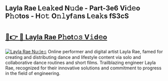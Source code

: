 ## Layla Rae L𝚎a𝚔ed N𝚞𝚍e - Part-3e6 Vi𝚍𝚎o P𝚑𝚘tos - H𝚘𝚝 O𝚗𝚕yf𝚊ns L𝚎a𝚔s fS3cS

# <h2><a href="http://kf8w374.oniu.top/?m=Layla+Rae">🔗👉 🔴 Layla Rae P𝚑ot𝚘𝚜 V𝚒d𝚎o</a></h2>

[![Layla Rae Nu𝚍e𝚜](https://i.imgur.com/0qMVB7G.gif)](http://kf8w374.oniu.top/?m=Layla+Rae)
Online performer and digital artist Layla Rae, famed for creating and distributing dance and lifestyle content via solo and collaborative dance routines and short films. Trailblazing engineer Layla Rae, recognized for their innovative solutions and commitment to progress in the field of engineering.  
